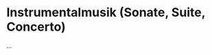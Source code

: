 <!--
author: Dennis Ried
email: dennis.ried@musikwiss.uni-halle.de
version: 1.0.0
language: de
narrator: Deutsch Female
comment: Instrumentalmusik (Sitzung 5)
import: https://gitlab.informatik.uni-halle.de/muwi/vl-mugesch-i/-/raw/main/config.md
        https://raw.githubusercontent.com/LiaTemplates/citations/main/README.md

link: ../style.css
-->

# Instrumentalmusik (Sonate, Suite, Concerto)

...

